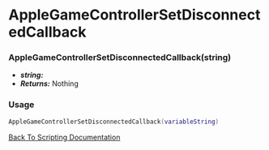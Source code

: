 # AppleGameControllerSetDisconnectedCallback

### AppleGameControllerSetDisconnectedCallback(string)
- ***string:*** 
- ***Returns:*** Nothing

### Usage

```Lua
AppleGameControllerSetDisconnectedCallback(variableString)
```


[Back To Scripting Documentation](../README.md)

